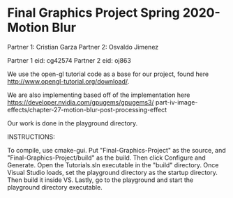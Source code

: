 # Final Graphics Project Spring 2020- Motion Blur
Partner 1: Cristian Garza
Partner 2: Osvaldo Jimenez

Partner 1 eid: cg42574
Partner 2 eid: oj863
 
We use the open-gl tutorial code as a base for our project, found here http://www.opengl-tutorial.org/download/.

We are also implementing based off of the implementation here https://developer.nvidia.com/gpugems/gpugems3/
part-iv-image-effects/chapter-27-motion-blur-post-processing-effect

Our work is done in the playground directory.


INSTRUCTIONS:

To compile, use cmake-gui. Put "Final-Graphics-Project" as the source, and "Final-Graphics-Project/build" as 
the build.
Then click Configure and Generate. Open the Tutorials.sln executable in the "build" directory.
Once Visual Studio loads, set the playground directory as the startup directory.
Then build it inside VS.
Lastly, go to the playground and start the playground directory executable.
